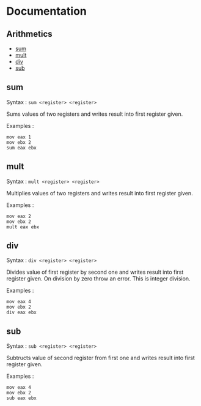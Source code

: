 # Documentation
## Arithmetics
* [sum](#sum)
* [mult](#mult)
* [div](#div)
* [sub](#sub)

## sum
  Syntax : `sum <register> <register>`

  Sums values of two registers and writes result into first register given.

  Examples :
  ```
  mov eax 1
  mov ebx 2
  sum eax ebx
  ```

## mult
  Syntax : `mult <register> <register>`

  Multiplies values of two registers and writes result into first register given.

  Examples :
  ```
  mov eax 2
  mov ebx 2
  mult eax ebx
  ```

## div
  Syntax : `div <register> <register>`

  Divides value of first register by second one and
  writes result into first register given. On division
  by zero throw an error. This is integer division.

  Examples :
  ```
  mov eax 4
  mov ebx 2
  div eax ebx
  ```

## sub
  Syntax : `sub <register> <register>`

  Subtructs value of second register from first one and
  writes result into first register given.

  Examples :
  ```
  mov eax 4
  mov ebx 2
  sub eax ebx
  ```
